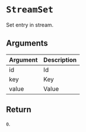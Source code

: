 # `StreamSet`

Set entry in stream.

## Arguments

| Argument | Description |
| -------- | ----------- |
| id       | Id          |
| key      | Key         |
| value    | Value       |

## Return

`0`.
